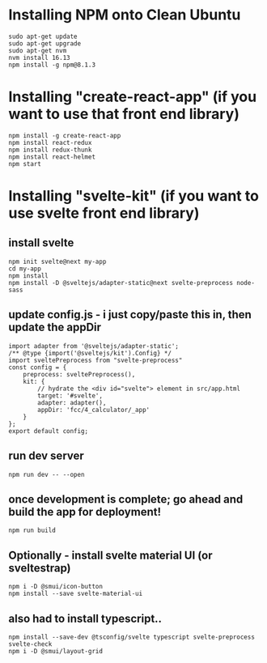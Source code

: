 
# Installing NPM onto Clean Ubuntu

```
sudo apt-get update
sudo apt-get upgrade
sudo apt-get nvm
nvm install 16.13
npm install -g npm@8.1.3
```

# Installing "create-react-app" (if you want to use that front end library)
```
npm install -g create-react-app
npm install react-redux
npm install redux-thunk
npm install react-helmet
npm start
```
# Installing "svelte-kit" (if you want to use svelte front end library)
## install svelte
```
npm init svelte@next my-app
cd my-app
npm install
npm install -D @sveltejs/adapter-static@next svelte-preprocess node-sass
```

## update  config.js - i just copy/paste this in, then update the appDir
```
import adapter from '@sveltejs/adapter-static';
/** @type {import('@sveltejs/kit').Config} */
import sveltePreprocess from "svelte-preprocess"
const config = {
	preprocess: sveltePreprocess(),
	kit: {
		// hydrate the <div id="svelte"> element in src/app.html
		target: '#svelte',
		adapter: adapter(),
		appDir: 'fcc/4_calculator/_app'
	}
};
export default config;
```
## run dev server
```
npm run dev -- --open
```

## once development is complete; go ahead and build the app for deployment!
```
npm run build
```

## Optionally - install svelte material UI (or sveltestrap)
```
npm i -D @smui/icon-button
npm install --save svelte-material-ui
```
## also had to install typescript..
```
npm install --save-dev @tsconfig/svelte typescript svelte-preprocess svelte-check
npm i -D @smui/layout-grid
```
